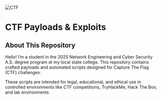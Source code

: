 ![CTF](https://github.com/user-attachments/assets/b5f914f9-81c7-47a3-868d-485ef291ad0d)

# CTF Payloads & Exploits

## About This Repository
Hello! I’m a student in the 2025 Network Engineering and Cyber Security A.S. degree program at my local state college. This repository contains crafted payloads and automated scripts designed for Capture The Flag (CTF) challenges.

These scripts are intended for legal, educational, and ethical use in controlled environments like CTF competitions, TryHackMe, Hack The Box, and lab environments.

